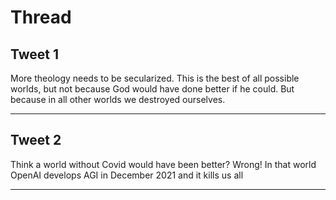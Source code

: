 # Thread

## Tweet 1

More theology needs to be secularized. This is the best of all possible worlds, but not because God would have done better if he could. But because in all other worlds we destroyed ourselves.

---

## Tweet 2

Think a world without Covid would have been better? Wrong! In that world OpenAI develops AGI in December 2021 and it kills us all

---

